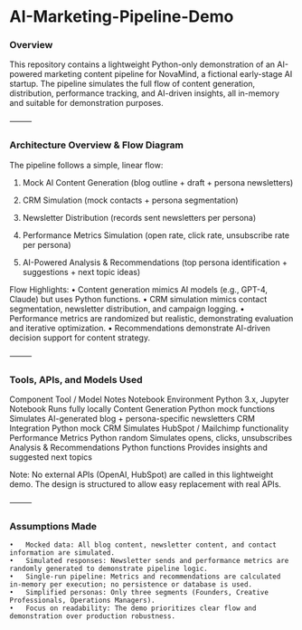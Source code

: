 # AI-Marketing-Pipeline-Demo


### Overview

This repository contains a lightweight Python-only demonstration of an AI-powered marketing content pipeline for NovaMind, a fictional early-stage AI startup. The pipeline simulates the full flow of content generation, distribution, performance tracking, and AI-driven insights, all in-memory and suitable for demonstration purposes.

⸻

### Architecture Overview & Flow Diagram

The pipeline follows a simple, linear flow:


1. Mock AI Content Generation (blog outline + draft + persona newsletters)
     
2. CRM Simulation (mock contacts + persona segmentation)
       
3. Newsletter Distribution (records sent newsletters per persona)
       
4. Performance Metrics Simulation (open rate, click rate, unsubscribe rate per persona)
     
5. AI-Powered Analysis & Recommendations (top persona identification + suggestions + next topic ideas)

Flow Highlights:
	•	Content generation mimics AI models (e.g., GPT-4, Claude) but uses Python functions.
	•	CRM simulation mimics contact segmentation, newsletter distribution, and campaign logging.
	•	Performance metrics are randomized but realistic, demonstrating evaluation and iterative optimization.
	•	Recommendations demonstrate AI-driven decision support for content strategy.

⸻

### Tools, APIs, and Models Used

Component	Tool / Model	Notes
Notebook Environment	Python 3.x, Jupyter Notebook	Runs fully locally
Content Generation	Python mock functions	Simulates AI-generated blog + persona-specific newsletters
CRM Integration	Python mock CRM	Simulates HubSpot / Mailchimp functionality
Performance Metrics	Python random	Simulates opens, clicks, unsubscribes
Analysis & Recommendations	Python functions	Provides insights and suggested next topics

Note: No external APIs (OpenAI, HubSpot) are called in this lightweight demo. The design is structured to allow easy replacement with real APIs.

⸻

### Assumptions Made
	•	Mocked data: All blog content, newsletter content, and contact information are simulated.
	•	Simulated responses: Newsletter sends and performance metrics are randomly generated to demonstrate pipeline logic.
	•	Single-run pipeline: Metrics and recommendations are calculated in-memory per execution; no persistence or database is used.
	•	Simplified personas: Only three segments (Founders, Creative Professionals, Operations Managers).
	•	Focus on readability: The demo prioritizes clear flow and demonstration over production robustness.

